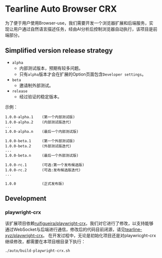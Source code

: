 # Tearline Auto Browser CRX

为了便于用户使用Browser-use，我们需要开发一个浏览器扩展和后端服务，实现让用户通过自然语言描述任务，经由AI分析后控制浏览器自动执行，该项目是前端部分。

## Simplified version release strategy

- `alpha`
    - 内部测试版本，预期有较多问题。
    - 只有`alpha`版本才会在扩展的Option页面包含`Developer settings`。
- `beta`
    - 邀请制外部测试。
- `release`
    - 经过验证的稳定版本。

示例：
```
1.0.0-alpha.1    (第一个内部测试版)
1.0.0-alpha.2    (内部测试版迭代)
...
1.0.0-alpha.n    (最后一个内部测试版)

1.0.0-beta.1     (第一个外部测试版)
1.0.0-beta.2     (外部测试版迭代)
...
1.0.0-beta.n     (最后一个外部测试版)

1.0.0-rc.1       (可选:第一个发布候选版)
1.0.0-rc.2       (可选:发布候选版迭代)
...

1.0.0            (正式发布版)
```

## Development

### playwright-crx

该扩展项目依赖[ruifigueira/playwright-crx](https://github.com/ruifigueira/playwright-crx)，我们对它进行了修改，以支持能够通过WebSocket与后端进行通信，修改后的代码目前闭源，请见[tearline-xyz/playwright-crx](https://github.com/tearline-xyz/playwright-crx)。
在开发过程中，无论是初始化项目还是对playwricght-crx继续修改，都需要在本项目根目录下执行：

```bash
./auto/build-playwright-crx.sh
```
